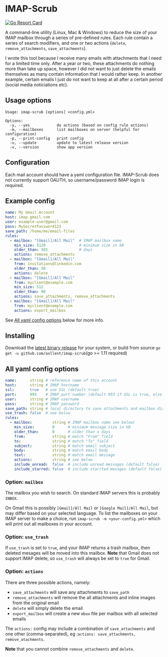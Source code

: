 # IMAP-Scrub

[![Go Report Card](https://goreportcard.com/badge/github.com/axllent/imap-scrub)](https://goreportcard.com/report/github.com/axllent/imap-scrub)

A command-line utility (Linux, Mac & Windows) to reduce the size of your IMAP mailbox through a series of pre-defined rules. Each rule contain a series of search modifiers, and one or two actions (`delete`, `remove_attachments`, `save_attachments`).

I wrote this tool because I receive many emails with attachments that I need for a limited time only. After a year or two, these attachments do nothing more than take up space, however I did not want to just delete the emails themselves as many contain information that I would rather keep. In another example, certain emails I just do not want to keep at all after a certain period (social media noticiations etc).


## Usage options

```
Usage: imap-scrub [options] <config.yml>

Options:
  -y, --yes            do actions (based on config rule actions)
  -m, --mailboxes      list mailboxes on server (helpful for configuration)
  -p, --print-config   print config
  -u, --update         update to latest release version
  -v, --version        show app version
```

## Configuration

Each mail account should have a yaml configuration file. IMAP-Scrub does not currently support OAUTH, so username/password IMAP login is required.

## Example config


```yaml
name: My Gmail Account
host: imap.gmail.com
user: example-user@gmail.com
pass: MySecretPassword123
save_path: /home/me/email-files
rules:
  - mailbox: "[Gmail]/All Mail"  # IMAP mailbox name
    min_size: 5120               # minimum size in kB
    older_than: 365              # days
    actions: remove_attachments
  - mailbox: "[Gmail]/All Mail"
    from: invitations@linkedin.com
    older_than: 30
    actions: delete
  - mailbox: "[Gmail]/All Mail"
    from: myclient@example.com
    min_size: 512 
    older_than: 90
    actions: save_attachments, remove_attachments
  - mailbox: "[Gmail]/All Mail"
    from: myclient@example.com
    actions: export_mailbox
```

See [All yaml config options](#all-yaml-config-options) below for more info.


## Installing

Download the [latest binary release](https://github.com/axllent/imap-scrub/releases/latest) for your system, 
or build from source `go get -u github.com/axllent/imap-scrub`(go >= 1.11 required)


## All yaml config options

```yaml
name:      string # reference name of this account
host:      string # IMAP hostname
ssl:       true   # use SSL (default true)
port:      993    # IMAP port number (default 993 if SSL is true, else 143)
user:      string # IMAP username
pass:      string # IMAP password
save_path: string # local directory to save attachments and mailbox directories (default current dir)
use_trash: false  # see below
rules:
  - mailbox:         string # IMAP mailbox name see below)
    min_size:        0      # minimum message size in kB
    older_than:      0      # older than x days
    from:            string # match "From" field
    to:              string # match "To" field
    subject:         string # match email subject
    body:            string # match email body
    text:            string # match email message
    actions:         string # see below
    include_unread:  false  # include unread messages (default false)
    include_starred: false  # include starrted mesages (default false)
```


### Option: `mailbox`

The mailbox you wish to search. On standard IMAP servers this is probably `INBOX`. 

On Gmail this is possibly `[Gmail]/All Mail` or `[Google Mail]/All Mail`, but may differ based on your selected language. To list the mailboxes on your IMAP server to make a choice, run `imap-scrub -m <your-config.yml>` which will print out all mailboxes in your account.


### Option: `use_trash`

If `use_trash` is set to `true`, and your IMAP returns a trash mailbox, then deleted mesages will be moved into this mailbox. **Note** that Gmail does not support IMAP delete, so `use_trash` will always be set to `true` for Gmail.


### Option: `actions`

There are three possible actions, namely:

- `save_attachments` will save any attachments to `save_path`
- `remove_attachments` will remove the all attachments and inline images from the original email 
- `delete` will simply delete the email
- `export_mailbox` will create a new `mbox` file per mailbox with all selected emails

The `actions:` config may include a combination of `save_attachments` and one other (comma-separated), eg :`actions: save_attachments, remove_atachments`. 

**Note** that you cannot combine `remove_attachments` and `delete`.